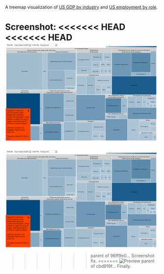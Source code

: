 A treemap visualization of [US GDP by industry](http://htmlpreview.github.com/?https://github.com/dpinney/gdpviz/blob/master/gdp.html
) and [US employment by role](http://htmlpreview.github.com/?https://github.com/dpinney/gdpviz/blob/master/employment.html
).

Screenshot:
<<<<<<< HEAD
<<<<<<< HEAD
![Preview](https://raw.githubusercontent.com/dpinney/gdpviz/master/1screenshot.png)
=======
![Preview](https://github.com/dpinney/gdpviz/blob/master/1screenshot.png)
>>>>>>> parent of 96ff9e0... Screenshot fix.
=======
![Preview](https://raw.githubusercontent.com/dpinney/gdpviz/blob/master/1screenshot.png)
>>>>>>> parent of cbd919f... Finally.
